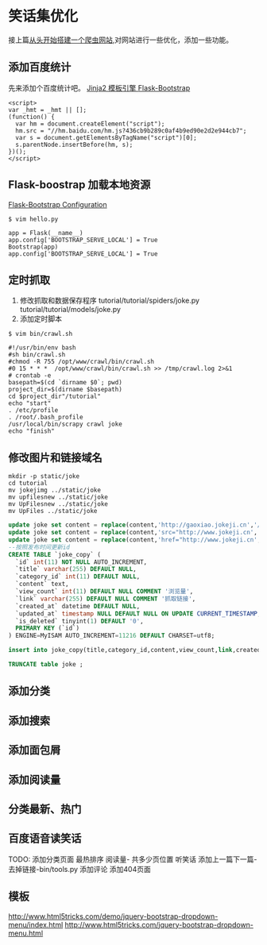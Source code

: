 # 笑话集优化
接上篇[从头开始搭建一个爬虫网站](http://www.liangcuntu.com/python_scrapy_flask_web),对网站进行一些优化，添加一些功能。

## 添加百度统计
先来添加个百度统计吧。
[Jinja2 模板引擎 ](http://jinja.pocoo.org/docs/dev/templates/)
[Flask-Bootstrap](http://pythonhosted.org/Flask-Bootstrap/basic-usage.html#examples)

```
<script>
var _hmt = _hmt || [];
(function() {
  var hm = document.createElement("script");
  hm.src = "//hm.baidu.com/hm.js?436cb9b289c0af4b9ed90e2d2e944cb7";
  var s = document.getElementsByTagName("script")[0];
  s.parentNode.insertBefore(hm, s);
})();
</script>

```
## Flask-boostrap 加载本地资源

[Flask-Bootstrap Configuration](https://pythonhosted.org/Flask-Bootstrap/configuration.html)
```
$ vim hello.py

app = Flask(__name__)
app.config['BOOTSTRAP_SERVE_LOCAL'] = True
Bootstrap(app)
app.config['BOOTSTRAP_SERVE_LOCAL'] = True

```

## 定时抓取
1. 修改抓取和数据保存程序
tutorial/tutorial/spiders/joke.py
tutorial/tutorial/models/joke.py
2. 添加定时脚本
```
$ vim bin/crawl.sh

#!/usr/bin/env bash
#sh bin/crawl.sh
#chmod -R 755 /opt/www/crawl/bin/crawl.sh
#0 15 * * *  /opt/www/crawl/bin/crawl.sh >> /tmp/crawl.log 2>&1
# crontab -e
basepath=$(cd `dirname $0`; pwd)
project_dir=$(dirname $basepath)
cd $project_dir"/tutorial"
echo "start"
. /etc/profile
. /root/.bash_profile
/usr/local/bin/scrapy crawl joke
echo "finish"
```
## 修改图片和链接域名
```shell 
mkdir -p static/joke
cd tutorial
mv jokejimg ../static/joke
mv upfilesnew ../static/joke
mv UpFilesnew ../static/joke
mv UpFiles ../static/joke
```
```sql
update joke set content = replace(content,'http://gaoxiao.jokeji.cn','/static/joke') ;
update joke set content = replace(content,'src="http://www.jokeji.cn','src="/static/joke') ;
update joke set content = replace(content,'href="http://www.jokeji.cn','href="http://joke.liangcuntu.com') ;
--按照发布时间更新id
CREATE TABLE `joke_copy` (
  `id` int(11) NOT NULL AUTO_INCREMENT,
  `title` varchar(255) DEFAULT NULL,
  `category_id` int(11) DEFAULT NULL,
  `content` text,
  `view_count` int(11) DEFAULT NULL COMMENT '浏览量',
  `link` varchar(255) DEFAULT NULL COMMENT '抓取链接',
  `created_at` datetime DEFAULT NULL,
  `updated_at` timestamp NULL DEFAULT NULL ON UPDATE CURRENT_TIMESTAMP,
  `is_deleted` tinyint(1) DEFAULT '0',
  PRIMARY KEY (`id`)
) ENGINE=MyISAM AUTO_INCREMENT=11216 DEFAULT CHARSET=utf8;

insert into joke_copy(title,category_id,content,view_count,link,created_at,updated_at,is_deleted) select title,category_id,content,view_count,link,created_at,updated_at,is_deleted from joke order by created_at asc ;

TRUNCATE table joke ;

```

## 添加分类
## 添加搜索
## 添加面包屑
## 添加阅读量
## 分类最新、热门
## 百度语音读笑话


TODO:
添加分类页面
最热排序 阅读量-
共多少页位置
听笑话
添加上一篇下一篇-
去掉链接-bin/tools.py
添加评论
添加404页面


## 模板
http://www.html5tricks.com/demo/jquery-bootstrap-dropdown-menu/index.html
http://www.html5tricks.com/jquery-bootstrap-dropdown-menu.html